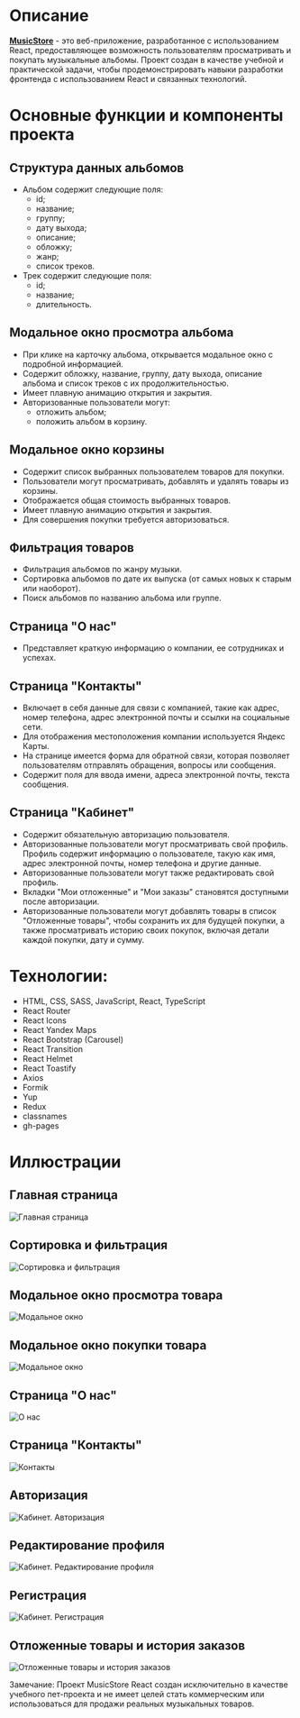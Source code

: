 # Описание

[**MusicStore**](https://vlaek.github.io/MusicStore-React/) - это веб-приложение, разработанное с использованием React, предоставляющее возможность пользователям просматривать и покупать музыкальные альбомы. Проект создан в качестве учебной и практической задачи, чтобы продемонстрировать навыки разработки фронтенда с использованием React и связанных технологий.

# Основные функции и компоненты проекта

## Структура данных альбомов

- Альбом содержит следующие поля:
  - id;
  - название;
  - группу;
  - дату выхода;
  - описание;
  - обложку;
  - жанр;
  - список треков.
- Трек содержит следующие поля:
  - id;
  - название;
  - длительность.

## Модальное окно просмотра альбома

- При клике на карточку альбома, открывается модальное окно с подробной информацией.
- Содержит обложку, название, группу, дату выхода, описание альбома и список треков с их продолжительностью.
- Имеет плавную анимацию открытия и закрытия.
- Авторизованные пользователи могут:
  - отложить альбом;
  - положить альбом в корзину.

## Модальное окно корзины

- Содержит список выбранных пользователем товаров для покупки.
- Пользователи могут просматривать, добавлять и удалять товары из корзины.
- Отображается общая стоимость выбранных товаров.
- Имеет плавную анимацию открытия и закрытия.
- Для совершения покупки требуется авторизоваться.

## Фильтрация товаров

- Фильтрация альбомов по жанру музыки.
- Сортировка альбомов по дате их выпуска (от самых новых к старым или наоборот).
- Поиск альбомов по названию альбома или группе.

## Страница "О нас"

- Представляет краткую информацию о компании, ее сотрудниках и успехах.

## Страница "Контакты"

- Включает в себя данные для связи с компанией, такие как адрес, номер телефона, адрес электронной почты и ссылки на социальные сети.
- Для отображения местоположения компании используется Яндекс Карты.
- На странице имеется форма для обратной связи, которая позволяет пользователям отправлять обращения, вопросы или сообщения.
- Содержит поля для ввода имени, адреса электронной почты, текста сообщения.

## Страница "Кабинет"

- Содержит обязательную авторизацию пользователя.
- Авторизованные пользователи могут просматривать свой профиль. Профиль содержит информацию о пользователе, такую как имя, адрес электронной почты, номер телефона и другие данные.
- Авторизованные пользователи могут также редактировать свой профиль.
- Вкладки "Мои отложенные" и "Мои заказы" становятся доступными после авторизации.
- Авторизованные пользователи могут добавлять товары в список "Отложенные товары", чтобы сохранить их для будущей покупки, а также просматривать историю своих покупок, включая детали каждой покупки, дату и сумму.

# Технологии:

- HTML, CSS, SASS, JavaScript, React, TypeScript
- React Router
- React Icons
- React Yandex Maps
- React Bootstrap (Carousel)
- React Transition
- React Helmet
- React Toastify
- Axios
- Formik
- Yup
- Redux
- classnames
- gh-pages

# Иллюстрации

## Главная страница

![Главная страница](https://media.giphy.com/media/w2gfxl8v0eHvPQdLnJ/giphy.gif 'Главная страница')

## Сортировка и фильтрация

![Сортировка и фильтрация](https://media.giphy.com/media/NWhIZv4AoM0Yc2vF8C/giphy.gif 'Сортировка и фильтрация')

## Модальное окно просмотра товара

![Модальное окно](https://media.giphy.com/media/owKgnDfAPfBTY9JT9u/giphy.gif 'Модальное окно')

## Модальное окно покупки товара

![Модальное окно](https://media.giphy.com/media/86eXlfopmCnwmT5nPG/giphy.gif 'Модальное окно')

## Страница "О нас"

![О нас](https://media.giphy.com/media/nuArXT2eLdUoqlE69D/giphy.gif 'О нас')

## Страница "Контакты"

![Контакты](https://media.giphy.com/media/2hIS8g1G9wrjYOy59J/giphy.gif 'Контакты')

## Авторизация

![Кабинет. Авторизация](https://media.giphy.com/media/yx3knnGg22b3rL3F0N/giphy.gif 'Кабинет. Авторизация')

## Редактирование профиля

![Кабинет. Редактирование профиля](https://media.giphy.com/media/txPVnsOeSCyO77I1wo/giphy.gif 'Кабинет. Редактирование профиля')

## Регистрация

![Кабинет. Регистрация](https://media.giphy.com/media/Oad1IBfYZrObtXspOj/giphy.gif 'Кабинет. Регистрация')

## Отложенные товары и история заказов

![Отложенные товары и история заказов](https://media.giphy.com/media/Nv6SLAqH2vA95kSIIZ/giphy.gif 'Кабинет. Отложенные товары и история заказов')

Замечание: Проект MusicStore React создан исключительно в качестве учебного пет-проекта и не имеет целей стать коммерческим или использоваться для продажи реальных музыкальных товаров.
